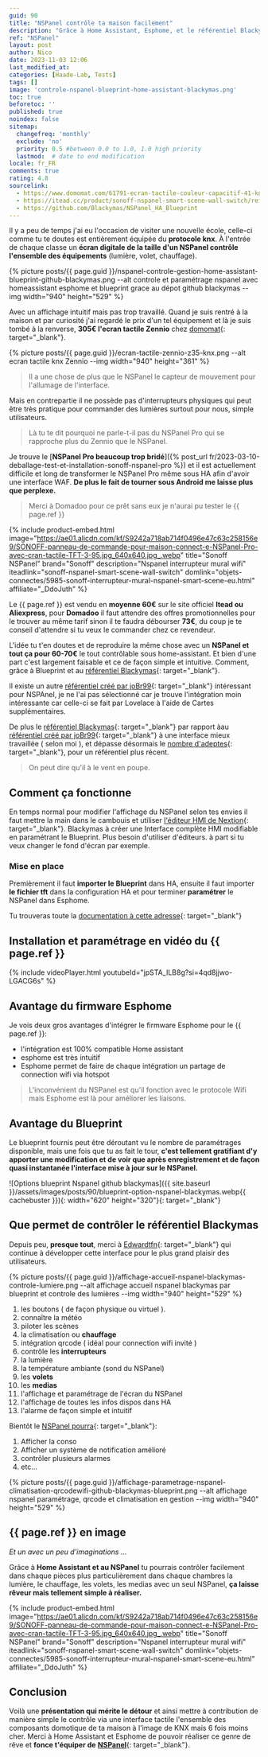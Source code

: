 ```yaml
---
guid: 90
title: "NSPanel contrôle ta maison facilement"
description: "Grâce à Home Assistant, Esphome, et le référentiel Blackymas, paramètre et contrôle facilement le Sonoff NSPanel à moindre coût. Rend chaque pièce intuitive et supprime les télécommandes."
ref: "NSPanel"
layout: post
author: Nico
date: 2023-11-03 12:06
last_modified_at: 
categories: [Haade-Lab, Tests]
tags: []
image: 'controle-nspanel-blueprint-home-assistant-blackymas.png'
toc: true
beforetoc: ''
published: true
noindex: false
sitemap:
  changefreq: 'monthly'
  exclude: 'no'
  priority: 0.5 #between 0.0 to 1.0, 1.0 high priority
  lastmod:  # date to end modification
locale: fr_FR
comments: true
rating: 4.8 
sourcelink:
  - https://www.domomat.com/61791-ecran-tactile-couleur-capacitif-41-knx-zennio-zviz40a-anthracite-zennio-zviz40a.html?gclid=Cj0KCQjwtJKqBhCaARIsAN_yS_mEVUwHizDLA_kXxlf58Zk8PHiNM5nSBS2ysSF5w1TpziFhP8NkSwEaAt5yEALw_wcB
  - https://itead.cc/product/sonoff-nspanel-smart-scene-wall-switch/ref/122/
  - https://github.com/Blackymas/NSPanel_HA_Blueprint
---
```


Il y a peu de temps j'ai eu l'occasion de visiter une nouvelle école, celle-ci comme tu te doutes est entièrement équipée du **protocole knx**. À l'entrée de chaque classe un **écran digitale de la taille d'un NSPanel contrôle l'ensemble des équipements** (lumière, volet, chauffage). 

{% picture posts/{{ page.guid }}/nspanel-controle-gestion-home-assistant-blueprint-github-blackymas.png --alt controle et paramétrage nspanel avec homeassistant esphome et blueprint grace au dépot github blackymas --img width="940" height="529" %}

Avec un affichage intuitif mais pas trop travaillé. Quand je suis rentré à la maison et par curiosité j'ai regardé le prix d'un tel équipement et là je suis tombé à la renverse, **305€ l'ecran tactile Zennio** chez [domomat](https://www.domomat.com/61791-ecran-tactile-couleur-capacitif-41-knx-zennio-zviz40a-anthracite-zennio-zviz40a.html?gclid=Cj0KCQjwtJKqBhCaARIsAN_yS_mysoxT-9LObWx5DgIv0aWkKWDYBfmzagr4HXdLGoKIgpc10omSnYIaAot4EALw_wcB){: target="_blank"}. 

{% picture posts/{{ page.guid }}/ecran-tactile-zennio-z35-knx.png --alt ecran tactile knx Zennio --img width="940" height="361" %}

> Il a une chose de plus que le NSPanel le capteur de mouvement pour l'allumage de l'interface.

Mais en contrepartie il ne possède pas d'interrupteurs physiques qui peut être très pratique pour commander des lumières surtout pour nous, simple utilisateurs.

> Là tu te dit pourquoi ne parle-t-il pas du NSPanel Pro qui se rapproche plus du Zennio que le NSPanel.

Je trouve le [**NSPanel Pro beaucoup trop bridé**]({% post_url fr/2023-03-10-deballage-test-et-installation-sonoff-nspanel-pro %}) et il est actuellement difficile et long de transformer le NSPanel Pro même sous HA afin d'avoir une interface WAF. **De plus le fait de tourner sous Android me laisse plus que perplexe.**

> Merci à Domadoo pour ce prêt sans eux je n'aurai pu tester le {{ page.ref }}

{% include product-embed.html image="https://ae01.alicdn.com/kf/S9242a718ab714f0496e47c63c258156e9/SONOFF-panneau-de-commande-pour-maison-connect-e-NSPanel-Pro-avec-cran-tactile-TFT-3-95.jpg_640x640.jpg_.webp" title="Sonoff NSPanel" brand="Sonoff" description="Nspanel interrupteur mural wifi" iteadlink="sonoff-nspanel-smart-scene-wall-switch" domlink="objets-connectes/5985-sonoff-interrupteur-mural-nspanel-smart-scene-eu.html" affiliate="_DdoJuth" %}

Le {{ page.ref }} est vendu en **moyenne 60€** sur le site officiel **Itead ou Aliexpress**, pour **Domadoo** il faut attendre des offres promotionnelles pour le trouver au même tarif sinon il te faudra débourser **73€**, du coup je te conseil d'attendre si tu veux le commander chez ce revendeur.

L'idée tu t'en doutes et de reproduire la même chose avec un **NSPanel et tout ça pour 60-70€** le tout contrôlable sous home-assistant. Et bien d'une part c'est largement faisable et ce de façon simple et intuitive. Comment, grâce à Blueprint et au [référentiel Blackymas](https://github.com/Blackymas/NSPanel_HA_Blueprint){: target="_blank"}.

Il existe un autre [référentiel créé par joBr99](https://github.com/joBr99/nspanel-lovelace-ui){: target="_blank"} intéressant pour NSPAnel, je ne l'ai pas sélectionné car je trouve l'intégration moin intéressante car celle-ci se fait par Lovelace à l'aide de Cartes supplémentaires.

De plus le [référentiel Blackymas](https://github.com/Blackymas/NSPanel_HA_Blueprint){: target="_blank"} par rapport àau [référentiel créé par joBr99](https://github.com/joBr99/nspanel-lovelace-ui){: target="_blank"} à une interface mieux travaillée ( selon moi ), et dépasse désormais le [nombre d'adeptes](https://github.com/Blackymas/NSPanel_HA_Blueprint/stargazers){: target="_blank"}, pour un référentiel plus récent.
> On peut dire qu'il à le vent en poupe.

## Comment ça fonctionne

En temps normal pour modifier l'affichage du NSPanel selon tes envies il faut mettre la main dans le cambouis et utiliser [l'éditeur HMI de Nextion](https://nextion.tech/nextion-editor/#_section2){: target="_blank"}. Blackymas à créer une Interface complète HMI modifiable en paramétrant le Blueprint. Plus besoin d'utiliser d'éditeurs. à part si tu veux changer le fond d'écran par exemple.

### Mise en place

Premièrement il faut **importer le Blueprint** dans HA, ensuite il faut importer **le fichier tft** dans la configuration HA et pour terminer **paramétrer** le NSPanel dans Esphome.

Tu trouveras toute la [documentation à cette adresse](https://github.com/Blackymas/NSPanel_HA_Blueprint/wiki/(EN)-First-Steps---Installation-and-Setup){: target="_blank"}

## Installation et paramétrage en vidéo du {{ page.ref }}

{% include videoPlayer.html youtubeId="jpSTA_ILB8g?si=4qd8jjwo-LGACG6s" %}

## Avantage du firmware Esphome

Je vois deux gros avantages d'intégrer le firmware Esphome pour le {{ page.ref }}:
- l'intégration est 100% compatible Home assistant
- esphome est très intuitif
- Esphome permet de faire de chaque intégration un partage de connection wifi via hotspot

> L'inconvénient du NSPanel est qu'il fonction avec le protocole Wifi mais Esphome est là pour améliorer les liaisons.

## Avantage du Blueprint

Le blueprint fournis peut être déroutant vu le nombre de paramétrages disponible, mais une fois que tu as fait le tour, **c'est tellement gratifiant d'y apporter une modification et de voir que après enregistrement et de façon quasi instantanée l'interface mise à jour sur le NSPanel.**

![Options blueprint Nspanel github blackymas]({{ site.baseurl }}/assets/images/posts/90/blueprint-option-nspanel-blackymas.webp{{ cachebuster }}){: width="620" height="320"}{: target="_blank"}

## Que permet de contrôler le référentiel Blackymas

Depuis peu, **presque tout**, merci à [Edwardtfn](https://github.com/Blackymas/NSPanel_HA_Blueprint/commits?author=edwardtfn){: target="_blank"} qui continue à développer cette interface pour le plus grand plaisir des utilisateurs.

{% picture posts/{{ page.guid }}/affichage-accueil-nspanel-blackymas-controle-lumiere.png --alt affichage accueil nspanel blackymas par blueprint et controle des lumières --img width="940" height="529" %}

1. les boutons ( de façon physique ou virtuel ).
2. connaître la météo
3. piloter les scènes
4. la climatisation ou **chauffage**
5. intégration qrcode ( idéal pour connection wifi invité )
6. contrôle les **interrupteurs**
7. la lumière
8. la température ambiante (sond du NSPanel)
9. les **volets**
10. les **medias**
11. l'affichage et paramétrage de l'écran du NSPanel
12. l'affichage de toutes les infos dispos dans HA
13. l'alarme de façon simple et intuitif

Bientôt le [NSPanel pourra](https://github.com/Blackymas/NSPanel_HA_Blueprint/issues?q=is%3Aopen+is%3Aissue+label%3Aroadmap){: target="_blank"}:

1. Afficher la conso
2. Afficher un système de notification amélioré
3. contrôler plusieurs alarmes
4. etc...

{% picture posts/{{ page.guid }}/affichage-parametrage-nspanel-climatisation-qrcodewifi-github-blackymas-blueprint.png --alt affichage nspanel paramétrage, qrcode et climatisation en gestion --img width="940" height="529" %}

## {{ page.ref }} en image

*Et un avec un peu d'imaginations ...*

Grâce à **Home Assistant et au NSPanel** tu pourrais contrôler facilement dans chaque pièces plus particulièrement dans chaque chambres la lumière, le chauffage, les volets, les medias avec un seul NSPanel, **ça laisse rêveur mais tellement simple à réaliser.**

{% include product-embed.html image="https://ae01.alicdn.com/kf/S9242a718ab714f0496e47c63c258156e9/SONOFF-panneau-de-commande-pour-maison-connect-e-NSPanel-Pro-avec-cran-tactile-TFT-3-95.jpg_640x640.jpg_.webp" title="Sonoff NSPanel" brand="Sonoff" description="Nspanel interrupteur mural wifi" iteadlink="sonoff-nspanel-smart-scene-wall-switch" domlink="objets-connectes/5985-sonoff-interrupteur-mural-nspanel-smart-scene-eu.html" affiliate="_DdoJuth" %}

## Conclusion

Voilà une **présentation qui mérite le détour** et ainsi mettre à contribution de manière simple le contrôle via une interface tactile l'ensemble des composants domotique de ta maison à l'image de KNX mais 6 fois moins cher. Merci à Home Assistant et Esphome de pouvoir réaliser ce genre de rêve et **fonce t'équiper de** [**NSPanel**](https://www.domadoo.fr/fr/objets-connectes/5985-sonoff-interrupteur-mural-nspanel-smart-scene-eu.html?domid=39){: target="_blank"}.